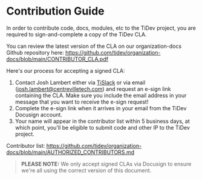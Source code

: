 # Contribution Guide

In order to contribute code, docs, modules, etc to the TiDev project, you are required to sign-and-complete a copy of the TiDev CLA.

You can review the latest version of the CLA on our organization-docs Github repository here:
https://github.com/tidev/organization-docs/blob/main/CONTRIBUTOR_CLA.pdf

Here's our process for accepting a signed CLA:

 1. Contact Josh Lambert either via [TiSlack](https://tidev.slack.com) or via email ([josh.lambert@centrevilletech.com](mailto:josh.lambert@centrevilletech.com)) and request an e-sign link containing the CLA. Make sure you include the email address in your message that you want to receive the e-sign request!
 2. Complete the e-sign link when it arrives in your email from the TiDev Docusign account.
 3. Your name will appear in the contributor list within 5 business days, at which point, you'll be eligible to submit code and other IP to the TiDev project.
 
Contributor list: https://github.com/tidev/organization-docs/blob/main/AUTHORIZED_CONTRIBUTORS.md

> **PLEASE NOTE:** We only accept signed CLAs via Docusign to ensure we're all using the correct version of this document.
